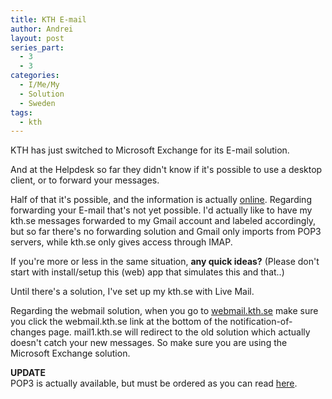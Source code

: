 ```yaml
---
title: KTH E-mail
author: Andrei
layout: post
series_part:
  - 3
  - 3
categories:
  - I/Me/My
  - Solution
  - Sweden
tags:
  - kth
---
```

KTH has just switched to Microsoft Exchange for its E-mail solution.

And at the Helpdesk so far they didn't know if it's possible to use a desktop client, or to forward your messages.



Half of that it's possible, and the information is actually [online][1]. Regarding forwarding your E-mail that's not yet possible. I'd actually like to have my kth.se messages forwarded to my Gmail account and labeled accordingly, but so far there's no forwarding solution and Gmail only imports from POP3 servers, while kth.se only gives access through IMAP.

If you're more or less in the same situation, **any quick ideas?** (Please don't start with install/setup this (web) app that simulates this and that..)

Until there's a solution, I've set up my kth.se with Live Mail.

Regarding the webmail solution, when you go to [webmail.kth.se][2] make sure you click the webmail.kth.se link at the bottom of the notification-of-changes page. mail1.kth.se will redirect to the old solution which actually doesn't catch your new messages. So make sure you are using the Microsoft Exchange solution.

**UPDATE**  
POP3 is actually available, but must be ordered as you can read [here][3].

 [1]: http://www.kth.se/student/support/ict/2.6340/1.21418?l=en
 [2]: http://webmail.kth.se
 [3]: http://ite-sc.sys.kth.se/mailmigrering/